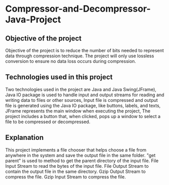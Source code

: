 # Compressor-and-Decompressor-Java-Project

## Objective of the project
Objective of the project is to reduce the number of bits needed to represent data through compression technique.
The project will only use lossless conversion to ensure no data loss occurs during compression.
## Technologies used in this project
Two technologies used in the project are Java and Java Swing(JFrame),
Java IO package is used to handle input and output streams for reading and writing data to files or other sources,
Input file is compressed and output file is generated using the Java IO package,
like buttons, labels, and texts,
JFrame represents the main window when executing the project,
The project includes a button that, when clicked, pops up a window to select a file to be compressed or decompressed.
## Explanation
This project implements a file chooser that helps choose a file from anywhere in the system and save the output file in the same folder.
"get parent" is used to method to get the parent directory of the input file.
File Input Stream to read the bytes of the input file.
File Output Stream to contain the output file in the same directory.
Gzip Output Stream to compress the file.
Gzip Input Stream to compress the file.
